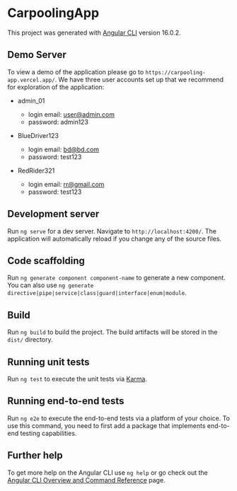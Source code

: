 # CarpoolingApp

This project was generated with [Angular CLI](https://github.com/angular/angular-cli) version 16.0.2.

## Demo Server
To view a demo of the application please go to `https://carpooling-app.vercel.app/`. We have three user accounts set up that we recommend for exploration of the application:

- admin_01
  - login email: user@admin.com
  - password: admin123

- BlueDriver123
  - login email: bd@bd.com
  - password: test123

- RedRider321
  - login email: rr@gmail.com
  - password: test123

## Development server

Run `ng serve` for a dev server. Navigate to `http://localhost:4200/`. The application will automatically reload if you change any of the source files.

## Code scaffolding

Run `ng generate component component-name` to generate a new component. You can also use `ng generate directive|pipe|service|class|guard|interface|enum|module`.

## Build

Run `ng build` to build the project. The build artifacts will be stored in the `dist/` directory.

## Running unit tests

Run `ng test` to execute the unit tests via [Karma](https://karma-runner.github.io).

## Running end-to-end tests

Run `ng e2e` to execute the end-to-end tests via a platform of your choice. To use this command, you need to first add a package that implements end-to-end testing capabilities.

## Further help

To get more help on the Angular CLI use `ng help` or go check out the [Angular CLI Overview and Command Reference](https://angular.io/cli) page.
